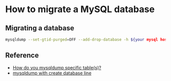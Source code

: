 # How to migrate a MySQL database

## Migrating a database

```bash
mysqldump --set-gtid-purged=OFF --add-drop-database -h ${your mysql host} -u ${your username} -p --databases ${your database name} > ${your database name}.sql
```

## Reference

* [How do you mysqldump specific table(s)?](https://dba.stackexchange.com/questions/9306/how-do-you-mysqldump-specific-tables)
* [mysqldump with create database line](https://stackoverflow.com/questions/16452523/mysqldump-with-create-database-line)
